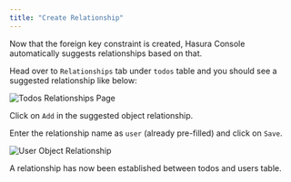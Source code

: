 ```yaml
---
title: "Create Relationship"
---
```


Now that the foreign key constraint is created, Hasura Console automatically suggests relationships based on that.

Head over to `Relationships` tab under `todos` table and you should see a suggested relationship like below:

![Todos Relationships Page](/https://graphql-engine-cdn.hasura.io/learn-hasura/assets/graphql-hasura/todos-relationship-page.png)

Click on `Add` in the suggested object relationship.

Enter the relationship name as `user` (already pre-filled) and click on `Save`.

![User Object Relationship](/https://graphql-engine-cdn.hasura.io/learn-hasura/assets/graphql-hasura/todos-relationship-user.png)

A relationship has now been established between todos and users table.